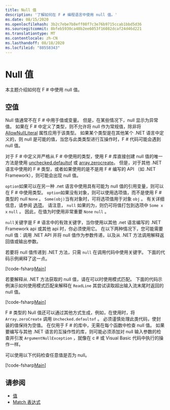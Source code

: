 ```yaml
---
title: Null 值
description: '了解如何在 F # 编程语言中使用 null 值。'
ms.date: 08/15/2020
ms.openlocfilehash: 3b2c7ebe7b8eff08f7c3e76b9715ccab1bbd5d36
ms.sourcegitcommit: 8bfeb5930ca48b2ee6053f16082dcaf24d46d221
ms.translationtype: MT
ms.contentlocale: zh-CN
ms.lasthandoff: 08/18/2020
ms.locfileid: "88558343"
---
```

# <a name="null-values"></a>Null 值

本主题介绍如何在 F # 中使用 null 值。

## <a name="null-value"></a>空值

Null 值通常不在 F # 中用于值或变量。 但是，在某些情况下，null 显示为异常值。 如果在 F # 中定义了类型，则不允许将 null 作为常规值，除非将 [AllowNullLiteral](https://fsharp.github.io/fsharp-core-docs/reference/fsharp-core-allownullliteralattribute.html#Value) 属性应用于该类型。 如果某个类型是在其他某个 .NET 语言中定义的，则 null 是可能的值，当您与此类类型进行互操作时，F # 代码可能会遇到 null 值。

对于 F # 中定义并严格从 F # 中使用的类型，使用 F # 库直接创建 null 值的唯一方法是使用 [unchecked.defaultof](https://fsharp.github.io/fsharp-core-docs/reference/fsharp-core-operators-unchecked.html#defaultof) 或 [array.zerocreate](https://fsharp.github.io/fsharp-core-docs/reference/fsharp-collections-arraymodule.html#zeroCreate)。 但是，对于其他 .NET 语言中使用的 F # 类型，或者如果使用的是不是用 F # 编写的 API （如 .NET Framework），则可能会出现 null 值。

`option`如果可以在另一种 .net 语言中使用具有可能为 null 值的引用变量，则可以在 F # 中使用类型。 `option`如果没有对象，则可以使用选项值，而不是使用 F # 类型的 null `None` 。 `Some(obj)`当有对象时，可将选项值用于对象 `obj` 。 有关详细信息，请参阅 [选项](../options.md)。 请注意， `null` 如果的为，则仍可将值打包到选项中 `Some x` `x` `null` 。 因此，在值为时使用非常重要 `None` `null` 。

`null`关键字是 F # 语言中的有效关键字，当你使用以其他 .net 语言编写的 .NET Framework api 或其他 api 时，你必须使用它。 在以下两种情况下，您可能需要 null 值：调用 .NET API 并将 null 值作为参数传递，以及从 .NET 方法调用解释返回值或输出参数。

若要将 null 值传递到 .NET 方法，只需 `null` 在调用代码中使用关键字。 下面的代码示例阐释了这一点。

[!code-fsharp[Main](~/samples/snippets/fsharp/lang-ref-1/snippet701.fs)]

若要解释从 .NET 方法获取的 null 值，请在可以时使用模式匹配。 下面的代码示例演示如何使用模式匹配来解释在 `ReadLine` 其尝试读取超出输入流末尾时返回的 null 值。

[!code-fsharp[Main](~/samples/snippets/fsharp/lang-ref-1/snippet702.fs)]

F # 类型的 Null 值还可以通过其他方式生成，例如，在使用时，将 `Array.zeroCreate` 调用 `Unchecked.defaultof` 。 必须谨慎处理此类代码，使封装的值保持为空值。 在仅用于 F # 的库中，无需在每个函数中检查 null 值。 如果要编写与其他 .NET 语言的互操作性的库，则可能必须添加对 null 输入参数的检查并引发 `ArgumentNullException` ，就像在 c # 或 Visual Basic 代码中执行的操作一样。

可以使用以下代码检查任意值是否为 null。

[!code-fsharp[Main](~/samples/snippets/fsharp/lang-ref-1/snippet703.fs)]

## <a name="see-also"></a>请参阅

- [值](index.md)
- [Match 表达式](../match-expressions.md)
